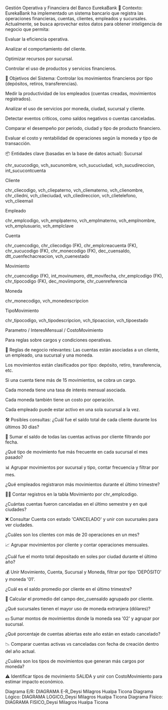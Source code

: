 Gestión Operativa y Financiera del Banco EurekaBank
📌 Contexto: EurekaBank ha implementado un sistema bancario que registra las operaciones financieras, cuentas, clientes, empleados y sucursales. Actualmente, se busca aprovechar estos datos para obtener inteligencia de negocio que permita:

Evaluar la eficiencia operativa.

Analizar el comportamiento del cliente.

Optimizar recursos por sucursal.

Controlar el uso de productos y servicios financieros.

🎯 Objetivos del Sistema: Controlar los movimientos financieros por tipo (depósitos, retiros, transferencias).

Medir la productividad de los empleados (cuentas creadas, movimientos registrados).

Analizar el uso de servicios por moneda, ciudad, sucursal y cliente.

Detectar eventos críticos, como saldos negativos o cuentas canceladas.

Comparar el desempeño por periodo, ciudad y tipo de producto financiero.

Evaluar el costo y rentabilidad de operaciones según la moneda y tipo de transacción.

📦 Entidades clave (basadas en la base de datos actual): Sucursal

chr_sucucodigo, vch_sucunombre, vch_sucuciudad, vch_sucudireccion, int_sucucontcuenta

Cliente

chr_cliecodigo, vch_cliepaterno, vch_cliematerno, vch_clienombre, chr_cliedni, vch_clieciudad, vch_cliedireccion, vch_clietelefono, vch_clieemail

Empleado

chr_emplcodigo, vch_emplpaterno, vch_emplmaterno, vch_emplnombre, vch_emplusuario, vch_emplclave

Cuenta

chr_cuencodigo, chr_cliecodigo (FK), chr_emplcreacuenta (FK), chr_sucucodigo (FK), chr_monecodigo (FK), dec_cuensaldo, dtt_cuenfechacreacion, vch_cuenestado

Movimiento

chr_cuencodigo (FK), int_movinumero, dtt_movifecha, chr_emplcodigo (FK), chr_tipocodigo (FK), dec_moviimporte, chr_cuenreferencia

Moneda

chr_monecodigo, vch_monedescripcion

TipoMovimiento

chr_tipocodigo, vch_tipodescripcion, vch_tipoaccion, vch_tipoestado

Parametro / InteresMensual / CostoMovimiento

Para reglas sobre cargos y condiciones operativas.

📘 Reglas de negocio relevantes: Las cuentas están asociadas a un cliente, un empleado, una sucursal y una moneda.

Los movimientos están clasificados por tipo: depósito, retiro, transferencia, etc.

Si una cuenta tiene más de 15 movimientos, se cobra un cargo.

Cada moneda tiene una tasa de interés mensual asociada.

Cada moneda también tiene un costo por operación.

Cada empleado puede estar activo en una sola sucursal a la vez.

🛠️ Posibles consultas: ¿Cuál fue el saldo total de cada cliente durante los últimos 30 días?

🧮 Sumar el saldo de todas las cuentas activas por cliente filtrando por fecha.

¿Qué tipo de movimiento fue más frecuente en cada sucursal el mes pasado?

📊 Agrupar movimientos por sucursal y tipo, contar frecuencia y filtrar por mes.

¿Qué empleados registraron más movimientos durante el último trimestre?

👩‍💼 Contar registros en la tabla Movimiento por chr_emplcodigo.

¿Cuántas cuentas fueron canceladas en el último semestre y en qué ciudades?

❌ Consultar Cuenta con estado 'CANCELADO' y unir con sucursales para ver ciudades.

¿Cuáles son los clientes con más de 20 operaciones en un mes?

📈 Agrupar movimientos por cliente y contar operaciones mensuales.

¿Cuál fue el monto total depositado en soles por ciudad durante el último año?

💰 Unir Movimiento, Cuenta, Sucursal y Moneda, filtrar por tipo 'DEPÓSITO' y moneda '01'.

¿Cuál es el saldo promedio por cliente en el último trimestre?

📐 Calcular el promedio del campo dec_cuensaldo agrupado por cliente.

¿Qué sucursales tienen el mayor uso de moneda extranjera (dólares)?

💵 Sumar montos de movimientos donde la moneda sea '02' y agrupar por sucursal.

¿Qué porcentaje de cuentas abiertas este año están en estado cancelado?

📉 Comparar cuentas activas vs canceladas con fecha de creación dentro del año actual.

¿Cuáles son los tipos de movimientos que generan más cargos por moneda?

⚠️ Identificar tipos de movimiento SALIDA y unir con CostoMovimiento para estimar impacto económico.

Diagrama E/R: DIAGRAMA E-R_Deysi Milagros Hualpa Ticona Diagrama Lógico: DIAGRAMA LOGICO_Deysi Milagros Hualpa Ticona Diagrama Físico: DIAGRAMA FISICO_Deysi Milagros Hualpa Ticona
